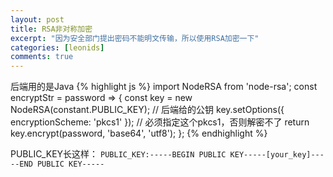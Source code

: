 ```yaml
---
layout: post
title: RSA非对称加密
excerpt: "因为安全部门提出密码不能明文传输，所以使用RSA加密一下"
categories: [leonids]
comments: true
---
```


后端用的是Java
{% highlight js %}
import NodeRSA from 'node-rsa';
const encryptStr = password => {
  const key = new NodeRSA(constant.PUBLIC_KEY); // 后端给的公钥
  key.setOptions({ encryptionScheme: 'pkcs1' }); // 必须指定这个pkcs1，否则解密不了
  return key.encrypt(password, 'base64', 'utf8');
};
{% endhighlight %}

PUBLIC_KEY长这样：
`PUBLIC_KEY:-----BEGIN PUBLIC KEY-----[your_key]-----END PUBLIC KEY-----`

